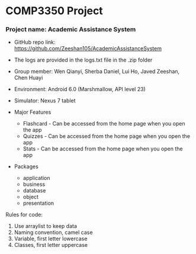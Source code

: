 # COMP3350 Project
### Project name: Academic Assistance System
- GitHub repo link: https://github.com/Zeeshan105/AcademicAssistanceSystem
- The logs are provided in the logs.txt file in the .zip folder

- Group member:   Wen Qianyi, Sherba Daniel, Lui Ho, Javed Zeeshan, Chen Huayi 
- Environment:  Android 6.0 (Marshmallow, API level 23)
- Simulator: Nexus 7 tablet

- Major Features
    - Flashcard - Can be accessed from the home page when you open the app
    - Quizzes - Can be accessed from the home page when you open the app
    - Stats - Can be accessed from the home page when you open the app
    
- Packages
    - application
    - business
    - database
    - object
    - presentation


Rules for code:
1. Use arraylist to keep data
2. Naming convention, camel case
3. Variable, first letter lowercase
4. Classes, first letter uppercase


